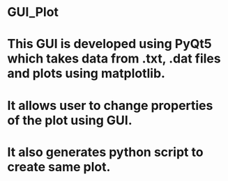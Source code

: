 # GUI_Plot
# This GUI is developed using PyQt5 which takes data from .txt, .dat files and plots using matplotlib.
# It allows user to change properties of the plot using GUI. 
# It also  generates python script to create same plot.
